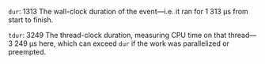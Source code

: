 `dur`: 1313
The wall-clock duration of the event—i.e. it ran for 1 313 μs from start to finish.

`tdur`: 3249
The thread-clock duration, measuring CPU time on that thread—3 249 μs here, which can exceed `dur` if the work was parallelized or preempted.
